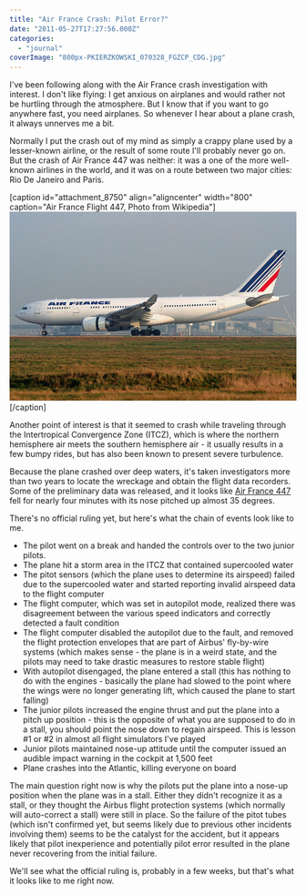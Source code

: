 ```yaml
---
title: "Air France Crash: Pilot Error?"
date: "2011-05-27T17:27:56.000Z"
categories: 
  - "journal"
coverImage: "800px-PKIERZKOWSKI_070328_FGZCP_CDG.jpg"
---
```


I've been following along with the Air France crash investigation with interest. I don't like flying: I get anxious on airplanes and would rather not be hurtling through the atmosphere. But I know that if you want to go anywhere fast, you need airplanes. So whenever I hear about a plane crash, it always unnerves me a bit.

Normally I put the crash out of my mind as simply a crappy plane used by a lesser-known airline, or the result of some route I'll probably never go on. But the crash of Air France 447 was neither: it was a one of the more well-known airlines in the world, and it was on a route between two major cities: Rio De Janeiro and Paris.

\[caption id="attachment\_8750" align="aligncenter" width="800" caption="Air France Flight 447, Photo from Wikipedia"\][![](images/800px-PKIERZKOWSKI_070328_FGZCP_CDG.jpg "800px-PKIERZKOWSKI_070328_FGZCP_CDG")](http://www.migratorynerd.com/wordpress/wp-content/uploads/2011/05/800px-PKIERZKOWSKI_070328_FGZCP_CDG.jpg)\[/caption\]

Another point of interest is that it seemed to crash while traveling through the Intertropical Convergence Zone (ITCZ), which is where the northern hemisphere air meets the southern hemisphere air - it usually results in a few bumpy rides, but has also been known to present severe turbulence.

Because the plane crashed over deep waters, it's taken investigators more than two years to locate the wreckage and obtain the flight data recorders. Some of the preliminary data was released, and it looks like [Air France 447](http://www.businessweek.com/news/2011-05-27/air-france-probe-shows-jet-stall-in-free-fall-into-atlantic.html) fell for nearly four minutes with its nose pitched up almost 35 degrees.

There's no official ruling yet, but here's what the chain of events look like to me.

- The pilot went on a break and handed the controls over to the two junior pilots.
- The plane hit a storm area in the ITCZ that contained supercooled water
- The pitot sensors (which the plane uses to determine its airspeed) failed due to the supercooled water and started reporting invalid airspeed data to the flight computer
- The flight computer, which was set in autopilot mode, realized there was disagreement between the various speed indicators and correctly detected a fault condition
- The flight computer disabled the autopilot due to the fault, and removed the flight protection envelopes that are part of Airbus' fly-by-wire systems (which makes sense - the plane is in a weird state, and the pilots may need to take drastic measures to restore stable flight)
- With autopilot disengaged, the plane entered a stall (this has nothing to do with the engines - basically the plane had slowed to the point where the wings were no longer generating lift, which caused the plane to start falling)
- The junior pilots increased the engine thrust and put the plane into a pitch up position - this is the opposite of what you are supposed to do in a stall, you should point the nose down to regain airspeed. This is lesson #1 or #2 in almost all flight simulators I've played
- Junior pilots maintained nose-up attitude until the computer issued an audible impact warning in the cockpit at 1,500 feet
- Plane crashes into the Atlantic, killing everyone on board

The main question right now is why the pilots put the plane into a nose-up position when the plane was in a stall. Either they didn't recognize it as a stall, or they thought the Airbus flight protection systems (which normally will auto-correct a stall) were still in place. So the failure of the pitot tubes (which isn't confirmed yet, but seems likely due to previous other incidents involving them) seems to be the catalyst for the accident, but it appears likely that pilot inexperience and potentially pilot error resulted in the plane never recovering from the initial failure.

We'll see what the official ruling is, probably in a few weeks, but that's what it looks like to me right now.
